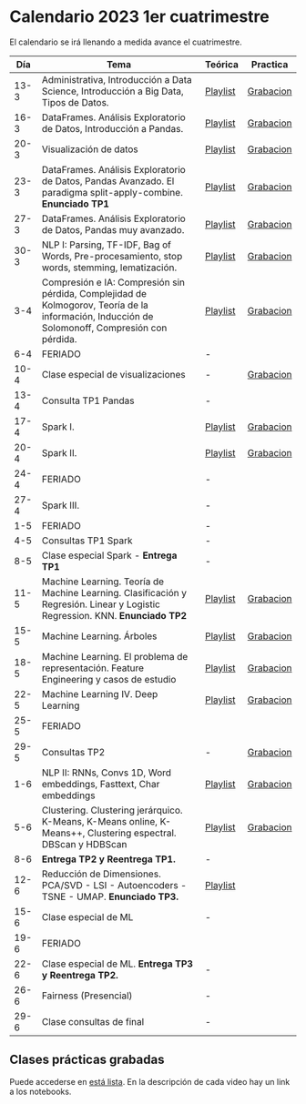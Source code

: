 # Calendario 2023 1er cuatrimestre

El calendario se irá llenando a medida avance el cuatrimestre.

| Día | Tema | Teórica | Practica |
|-----|------|---------|----------|
| 13-3 | Administrativa, Introducción a Data Science, Introducción a Big Data, Tipos de Datos. |[Playlist](https://www.youtube.com/playlist?list=PLeo_qKwGPZYevnuxYBfrvQ32zJJE2--Y4)|[Grabacion](https://www.youtube.com/watch?v=3vdwMOOhItU)
| 16-3 | DataFrames. Análisis Exploratorio de Datos, Introducción a Pandas.                             |[Playlist](https://youtube.com/playlist?list=PLeo_qKwGPZYcRxxR-GNmBcLbujTieWpQQ)| [Grabacion](https://www.youtube.com/watch?v=PfEIaENHkUk)
| 20-3 | Visualización de datos |[Playlist](https://www.youtube.com/playlist?list=PLeo_qKwGPZYf-OzcYqlPIJdU1AHQYb3Ga)| [Grabacion](https://youtu.be/6iQmpU1QO34)
| 23-3 | DataFrames. Análisis Exploratorio de Datos, Pandas Avanzado. El paradigma split-apply-combine. **Enunciado TP1** |[Playlist](https://www.youtube.com/playlist?list=PLeo_qKwGPZYf9d23qU6_t6hl7ufyfclyW)| [Grabacion](https://www.youtube.com/watch?v=dmcNN1KoK5k)
| 27-3  | DataFrames. Análisis Exploratorio de Datos, Pandas muy avanzado.                               |[Playlist](https://www.youtube.com/playlist?list=PLeo_qKwGPZYeu0ToyqSvq4fmUBrmRTkCp)| [Grabacion](https://youtu.be/rCy6CG3kw-A)
| 30-3 | NLP I: Parsing, TF-IDF, Bag of Words, Pre-procesamiento, stop words, stemming, lematización.|[Playlist](https://www.youtube.com/playlist?list=PLeo_qKwGPZYfkL8tu3Mg3_5xb1UYGvjWH)| [Grabacion](https://youtu.be/Xtq0J5tHhpE)
| 3-4 | Compresión e IA: Compresión sin pérdida, Complejidad de Kolmogorov, Teoría de la información, Inducción de Solomonoff, Compresión con pérdida.                                                                                                |[Playlist](https://www.youtube.com/playlist?list=PLeo_qKwGPZYfKGWLlVG8J86OzRgJ8NLcJ)| [Grabacion](https://www.youtube.com/watch?v=CSRXSMgTcBM)
| 6-4 | FERIADO                                                                   |-|
| 10-4 | Clase especial de visualizaciones                                                              | - | [Grabacion](https://www.youtube.com/watch?v=KbiY3SKwZek)
| 13-4 | Consulta TP1 Pandas                                                                                   | - |
| 17-4 | Spark I.                                                                     |[Playlist](https://www.youtube.com/playlist?list=PLeo_qKwGPZYck1nRMGJFeWIN2W5IrxoLO)| [Grabacion](https://www.youtube.com/watch?v=5-8mGM_LfdY)
| 20-4 | Spark II.                                                                   |[Playlist](https://www.youtube.com/playlist?list=PLeo_qKwGPZYeu_JRN8eQgzJUfaXUrhsk2)| [Grabacion](https://www.youtube.com/watch?v=7RZKseBUDbk)
| 24-4 | FERIADO                                                                   |-|
| 27-4 | Spark III.                                                                   |-|
| 1-5 | FERIADO                                                                   |-|
| 4-5 | Consultas TP1 Spark                                                             |-|
| 8-5 | Clase especial Spark - **Entrega TP1**                                      |-|
|  11-5   |   Machine Learning. Teoría de Machine Learning. Clasificación y Regresión. Linear y Logistic Regression. KNN. **Enunciado TP2**  |    [Playlist](https://www.youtube.com/playlist?list=PLeo_qKwGPZYesnp_BG0RejQCfHnlthj-5)     | [Grabacion](https://www.youtube.com/watch?v=SY61b-WKsmc)
|  15-5   |   Machine Learning. Árboles  |    [Playlist](https://www.youtube.com/playlist?list=PLeo_qKwGPZYeJQb-M1nE_cnj43uOKZtf2)     | [Grabacion](https://www.youtube.com/watch?v=METVNpLmtyQ)
|  18-5   |   Machine Learning. El problema de representación. Feature Engineering y casos de estudio  |    [Playlist](https://www.youtube.com/playlist?list=PLeo_qKwGPZYf9JstrrlXBf_SSg66aEJQk)     | [Grabacion](https://www.youtube.com/watch?v=2mU9vDWYHhc) 
|  22-5   |   Machine Learning IV. Deep Learning  |    [Playlist](https://www.youtube.com/playlist?list=PLeo_qKwGPZYeMhP2KGFWFHNDesRCyRB5j)    | [Grabacion](https://www.youtube.com/watch?v=eIHBL6L1QOY)
| 25-5 | FERIADO   
|  29-5   |   Consultas TP2  |    -    | [Grabacion](https://www.youtube.com/watch?v=WnOQgYbZEtU)
|  1-6   |   NLP II: RNNs, Convs 1D, Word embeddings, Fasttext, Char embeddings |   [Playlist](https://www.youtube.com/playlist?list=PLeo_qKwGPZYc3ZKiKx5GJVHc1Qwsejgmx)    | [Grabacion](https://www.youtube.com/watch?v=x2nEgxgT5Ww)
|  5-6   |   Clustering. Clustering jerárquico. K-Means, K-Means online, K-Means++, Clustering espectral. DBScan y HDBScan|   [Playlist](https://www.youtube.com/playlist?list=PLeo_qKwGPZYd6IYbQsMwPSIbDNGsuqByW)     | [Grabacion](https://www.youtube.com/watch?v=pcvpzqKqPuU)
|  8-6   |**Entrega TP2 y Reentrega TP1.** | - |
|  12-6   |   Reducción de Dimensiones. PCA/SVD - LSI - Autoencoders - TSNE - UMAP. **Enunciado TP3.** |  [Playlist](https://www.youtube.com/playlist?list=PLeo_qKwGPZYeTvoYdNOR9alvMUMfwq-1Z)    |
|  15-6   |   Clase especial de ML  |   -    |
|  19-6 | FERIADO   
|  22-6   |   Clase especial de ML. **Entrega TP3 y Reentrega TP2.**  |   -    |
|  26-6   |   Fairness (Presencial)  |   -    |
|  29-6   |   Clase consultas de final  |   -    |

## Clases prácticas grabadas

Puede accederse en [está lista](https://www.youtube.com/playlist?list=PLeo_qKwGPZYe6N-fV1KigfJ9f7YYOpphR). En la descripción de cada video hay un link a los notebooks.
